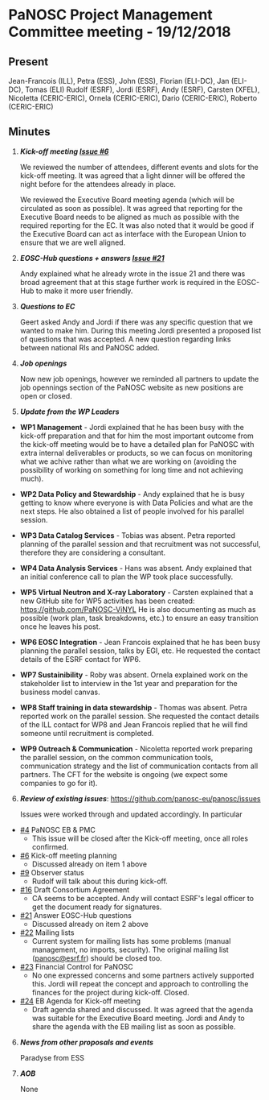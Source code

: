PaNOSC Project Management Committee meeting - 19/12/2018
========================================================

Present
------

Jean-Francois (ILL), Petra (ESS), John (ESS), Florian (ELI-DC), Jan (ELI-DC), Tomas (ELI) Rudolf (ESRF), Jordi (ESRF), 
Andy (ESRF), Carsten (XFEL), Nicoletta (CERIC-ERIC), Ornela (CERIC-ERIC), Dario (CERIC-ERIC), Roberto (CERIC-ERIC)

Minutes
------
1. _**Kick-off meeting [Issue #6](https://github.com/panosc-eu/panosc/issues/6)**_

    We reviewed the number of attendees, different events and slots for the kick-off meeting. It was agreed that a 
    light dinner will be offered the night before for the attendees already in place.

    We reviewed the Executive Board meeting agenda (which will be circulated as soon as possible).
    It was agreed that reporting for the Executive Board needs to be aligned as much as possible with the required
    reporting for the EC. 
    It was also noted that it would be good if the Executive Board can act as interface with the European Union to ensure
    that we are well aligned.
  
2. _**EOSC-Hub questions + answers [Issue #21](https://github.com/panosc-eu/panosc/issues/21)**_

    Andy explained what he already wrote in the issue 21 and there was broad agreement that at this stage further work
    is required in the EOSC-Hub to make it more user friendly.

3. _**Questions to EC**_

    Geert asked Andy and Jordi if there was any specific question that we wanted to make him. During this meeting Jordi
    presented a proposed list of questions that was accepted. 
    A new question regarding links between national RIs and PaNOSC added.

4. _**Job openings**_

    Now new job openings, however we reminded all partners to update the job opennings section of the PaNOSC website 
    as new positions are open or closed.

5. _**Update from the WP Leaders**_

*    **WP1 Management** - Jordi explained that he has been busy with the kick-off preparation and that for him the most 
important outcome from the kick-off meeting would be to have a detailed plan for PaNOSC with extra internal deliverables
or products, so we can focus on monitoring what we achive rather than what we are working on (avoiding the possibility of
working on something for long time and not achieving much).
*    **WP2 Data Policy and Stewardship** - Andy explained that he is busy getting to know where everyone is with Data 
Policies and what are the next steps. He also obtained a list of people involved for his parallel session.
*    **WP3 Data Catalog Services** -  Tobias was absent. Petra reported planning of the parallel session and that recruitment
was not successful, therefore they are considering a consultant.
*    **WP4 Data Analysis Services** - Hans was absent. Andy explained that an initial conference call to plan the WP took
place successfully.
*    **WP5 Virtual Neutron and X-ray Laboratory** - Carsten explained that a new GitHub site for WP5 activities has been
created: https://github.com/PaNOSC-ViNYL
He is also documenting as much as possible (work plan, task breakdowns, etc.) to ensure an easy transition once he leaves his post. 

*    **WP6 EOSC Integration** - Jean Francois explained that he has been busy planning the parallel session, talks by EGI, etc.
He requested the contact details of the ESRF contact for WP6.
*    **WP7 Sustainibility** - Roby was absent. Ornela explained work on the stakeholder list to interview in the 1st year and 
preparation for the business model canvas.
*    **WP8 Staff training in data stewardship** - Thomas was absent. Petra reported work on the parallel session.
She requested the contact details of the ILL contact for WP8 and Jean Francois replied that he will find someone until recruitment
is completed.
*    **WP9 Outreach & Communication** - Nicoletta reported work preparing the parallel session, on the common communication tools, 
communication strategy and the list of communication contacts from all partners. The CFT for the website is ongoing (we expect 
some companies to go for it).

6. _**Review of existing issues**_: https://github.com/panosc-eu/panosc/issues

    Issues were worked through and updated accordingly. In particular
* [#4](https://github.com/panosc-eu/panosc/issues/4) PaNOSC EB & PMC
  * This issue will be closed after the Kick-off meeting, once all roles confirmed.
* [#6](https://github.com/panosc-eu/panosc/issues/6) Kick-off meeting planning
  * Discussed already on item 1 above
* [#9](https://github.com/panosc-eu/panosc/issues/9) Observer status
  * Rudolf will talk about this during kick-off.
* [#16](https://github.com/panosc-eu/panosc/issues/16) Draft Consortium Agreement
  * CA seems to be accepted. Andy will contact ESRF's legal officer to get the document ready for signatures.
* [#21](https://github.com/panosc-eu/panosc/issues/21) Answer EOSC-Hub questions
  * Discussed already on item 2 above
* [#22](https://github.com/panosc-eu/panosc/issues/22) Mailing lists
  * Current system for mailing lists has some problems (manual management, no imports, security). The original mailing list 
(panosc@esrf.fr) should be closed too.
* [#23](https://github.com/panosc-eu/panosc/issues/23) Financial Control for PaNOSC
  * No one expressed concerns and some partners actively supported this. Jordi will repeat the concept and approach to controlling
the finances for the project during kick-off. Closed.
* [#24](https://github.com/panosc-eu/panosc/issues/24) EB Agenda for Kick-off meeting
  * Draft agenda shared and discussed. It was agreed that the agenda was suitable for the Executive Board meeting.
Jordi and Andy to share the agenda with the EB mailing list as soon as possible.
    
6. _**News from other proposals and events**_

    Paradyse from ESS

7. _**AOB**_
    
    None

    
